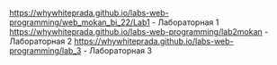 https://whywhiteprada.github.io/labs-web-programming/web_mokan_bi_22/Lab1 - Лабораторная 1
https://whywhiteprada.github.io/labs-web-programming/lab2mokan - Лабораторная 2
https://whywhiteprada.github.io/labs-web-programming/lab_3 - Лабораторная 3
